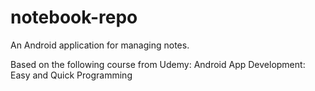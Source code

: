 # notebook-repo
An Android application for managing notes.

Based on the following course from Udemy: 
    Android App Development: Easy and Quick Programming
